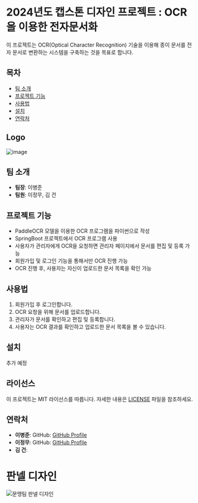 # 2024년도 캡스톤 디자인 프로젝트 : OCR을 이용한 전자문서화

이 프로젝트는 OCR(Optical Character Recognition) 기술을 이용해 종이 문서를 전자 문서로 변환하는 시스템을 구축하는 것을 목표로 합니다.

## 목차
- [팀 소개](#팀-소개)
- [프로젝트 기능](#프로젝트-기능)
- [사용법](#사용법)
- [설치](#설치)
- [연락처](#연락처)

## Logo
![image](https://github.com/pojun406/illiterate/assets/58235899/9e68efd3-0bb1-431d-b65d-f80d0e71a5fd)


## 팀 소개
- **팀장**: 이병준
- **팀원**: 이정무, 김 건


## 프로젝트 기능
- PaddleOCR 모델을 이용한 OCR 프로그램을 파이썬으로 작성
- SpringBoot 프로젝트에서 OCR 프로그램 사용
- 사용자가 관리자에게 OCR을 요청하면 관리자 페이지에서 문서를 편집 및 등록 가능
- 회원가입 및 로그인 기능을 통해서만 OCR 진행 가능
- OCR 진행 후, 사용자는 자신이 업로드한 문서 목록을 확인 가능


## 사용법
1. 회원가입 후 로그인합니다.
2. OCR 요청을 위해 문서를 업로드합니다.
3. 관리자가 문서를 확인하고 편집 및 등록합니다.
4. 사용자는 OCR 결과를 확인하고 업로드한 문서 목록을 볼 수 있습니다.


## 설치
추가 예정


## 라이선스
이 프로젝트는 MIT 라이선스를 따릅니다. 자세한 내용은 [LICENSE](LICENSE) 파일을 참조하세요.

## 연락처
- **이병준**: GitHub: [GitHub Profile](https://github.com/pojun406)
- **이정무**: GitHub: [GitHub Profile](https://github.com/asowjdan)
- **김  건**:


# 판넬 디자인
![문맹팀 판넬 디자인](https://github.com/pojun406/illiterate/assets/58235899/f551b278-5f07-4414-9007-a4855a2de590)

